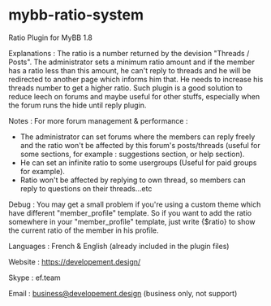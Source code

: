 # mybb-ratio-system
Ratio Plugin for MyBB 1.8

Explanations :
The ratio is a number returned by the devision "Threads / Posts". The administrator sets a minimum ratio amount and if the member has a ratio less than this amount, he can't reply to threads and he will be redirected to another page which informs him that. He needs to increase his threads number to get a higher ratio.
Such plugin is a good solution to reduce leech on forums and maybe useful for other stuffs, especially when the forum  runs the hide until reply plugin.

Notes :
For more forum management & performance :
- The administrator can set forums where the members can reply freely and the ratio won't be affected by this forum's posts/threads (useful for some sections, for example : suggestions section, or help section). 
- He can set an infinite ratio to some usergroups (Useful for paid groups for example).
- Ratio won't be affected by replying to own thread, so members can reply to questions on their threads...etc

Debug :
You may get a small problem if you're using a custom theme which have different "member_profile" template. So if you want to add the ratio somewhere in your "member_profile" template, just write {$ratio} to show the current ratio of the member in his profile.

Languages :
French & English (already included in the plugin files)

Website : https://developement.design/

Skype : ef.team

Email : business@developement.design (business only, not support)
